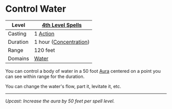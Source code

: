 # Control Water

| Level    | [4th Level Spells](4th%20Level%20Spells.md)                      |
| -------- | ---------------------------------------------------------------- |
| Casting  | 1 [Action](../../../../Game%20Procedures/Core%20Procedures/Action.md)              |
| Duration | 1 hour ([Concentration](../../../Spellcasting/Concentration.md)) |
| Range    | 120 feet                                                         |
| Domains  | [Water](../../Spell%20Domains/Water.md)                       |

You can control a body of water in a 50 foot [Aura](../../Areas%20of%20Effect/Aura.md) centered on a point you can see within range for the duration.

You can change the water's flow, part it, levitate it, etc.

---
*Upcast: Increase the aura by 50 feet per spell level.*
